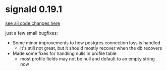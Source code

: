 # signald 0.19.1

[see all code changes here](https://gitlab.com/signald/signald/-/compare/0.19.0...0.19.1)

just a few small bugfixes:
* Some minor improvements to how postgres connection loss is handled
  * It's still not great, but it should mostly recover when the db recovers
* Made some fixes for handling nulls in profile table
  * most profile fields may not be null and default to an empty string now

<!--
changes since last release:

f425b4bb (HEAD -> refs/heads/main, refs/remotes/origin/main, refs/remotes/origin/HEAD) improve handling of nulls in existing profile when setting profile
0f5cbbaf (refs/heads/improve-db-conn-checking) Add connection timeout for postgres
-->

